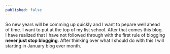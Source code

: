 ```yaml
---
published: false
---
```



So new years will be comming up quickly and I want to pepare well ahead of time. I want to put at the top of my list school. After that comes this blog. I have realized that I have not followed through with the first rule of blogging
**never just stop blogging**. After thinking over what I should do with this I will starting in January blog ever month.
